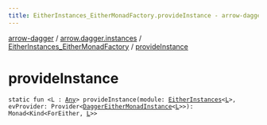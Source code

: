 ```yaml
---
title: EitherInstances_EitherMonadFactory.provideInstance - arrow-dagger
---
```


[arrow-dagger](../../index.html) / [arrow.dagger.instances](../index.html) / [EitherInstances_EitherMonadFactory](index.html) / [provideInstance](./provide-instance.html)

# provideInstance

`static fun <L : `[`Any`](https://kotlinlang.org/api/latest/jvm/stdlib/kotlin/-any/index.html)`> provideInstance(module: `[`EitherInstances`](../-either-instances/index.html)`<`[`L`](provide-instance.html#L)`>, evProvider: Provider<`[`DaggerEitherMonadInstance`](../-dagger-either-monad-instance/index.html)`<`[`L`](provide-instance.html#L)`>>): Monad<Kind<ForEither, `[`L`](provide-instance.html#L)`>>`